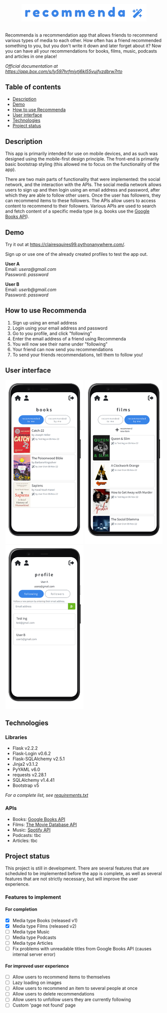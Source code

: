 <div align="center">
<img src="/assets/recommenda.png" style="width: 400px">
</div>
<br>

Recommenda is a recommendation app that allows friends to recommend various types of media to each other. How often has a friend recommended something to you, but you don't write it down and later forget about it? Now you can have all your recommendations for books, films, music, podcasts and articles in one place!

_Official documentation at https://app.box.com/s/ly597hrfmiytj6kl55vujfvzdbrw7rto_

## Table of contents

- [Description](#description)
- [Demo](#demo)
- [How to use Recommenda](#how-to-use-recommenda)
- [User interface](#user-interface)
- [Technologies](#technologies)
- [Project status](#project-status)

## Description

This app is primarily intended for use on mobile devices, and as such was designed using the mobile-first design principle. The front-end is primarily basic bootstrap styling (this allowed me to focus on the functionality of the app).

There are two main parts of functionality that were implemented: the social network, and the interaction with the APIs. The social media network allows users to sign up and then login using an email address and password, after which they are able to follow other users. Once the user has followers, they can recommend items to these followers. The APIs allow users to access content to recommend to their followers. Various APIs are used to search and fetch content of a specific media type (e.g. books use the [Google Books API](https://developers.google.com/books/docs/v1/using)).

## Demo

Try it out at https://clairesquires99.pythonanywhere.com/.

Sign up or use one of the already created profiles to test the app out.

**User A**<br>
Email: _usera@gmail.com_<br>
Password: _password_

**User B**<br>
Email: _userb@gmail.com_<br>
Password: _password_

## How to use Recommenda

1. Sign up using an email address
2. Login using your email address and password
3. Go to you profile, and click "following"
4. Enter the email address of a friend using Recommenda
5. You will now see their name under "following"
6. Your friend can now send you recommendations
7. To send your friends recommendations, tell them to follow you!

## User interface

<div float="left">
<img src="/assets/books.png" width="250px">
<img src="/assets/films.png" width="250px">
<img src="/assets/profile.png" width="250px">
</div>

## Technologies

### Libraries

- Flask v2.2.2
- Flask-Login v0.6.2
- Flask-SQLAlchemy v2.5.1
- Jinja2 v3.1.2
- PyYAML v6.0
- requests v2.28.1
- SQLAlchemy v1.4.41
- Bootstrap v5

_For a complete list, see [requirements.txt](app/requirements.txt)_

### APIs

- Books: [Google Books API](https://developers.google.com/books/docs/v1/using)
- Films: [The Movie Database API](https://developers.themoviedb.org/3/getting-started/introduction)
- Music: [Spotify API](https://developer.spotify.com/documentation/web-api/)
- Podcasts: tbc
- Articles: tbc

## Project status

This project is still in development. There are several features that are scheduled to be implemented before the app is complete, as well as several features that are not strictly necessary, but will improve the user experience.

### Features to implement

#### For completion

- [x] Media type Books (released v1)
- [x] Media type Films (released v2)
- [ ] Media type Music
- [ ] Media type Podcasts
- [ ] Media type Articles
- [ ] Fix problems with unreadable titles from Google Books API (causes internal server error)

#### For improved user experience

- [ ] Allow users to recommend items to themselves
- [ ] Lazy loading on images
- [ ] Allow users to recommend an item to several people at once
- [ ] Allow users to delete recommendations
- [ ] Allow users to unfollow users they are currently following
- [ ] Custom 'page not found' page
